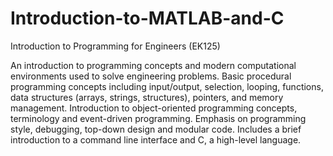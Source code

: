 # Introduction-to-MATLAB-and-C
Introduction to Programming for Engineers (EK125)

An introduction to programming concepts and modern computational environments used to solve engineering problems. Basic procedural programming concepts including input/output, selection, looping, functions, data structures (arrays, strings, structures), pointers, and memory management. Introduction to object-oriented programming concepts, terminology and event-driven programming. Emphasis on programming style, debugging, top-down design and modular code. Includes a brief introduction to a command line interface and C, a high-level language.
